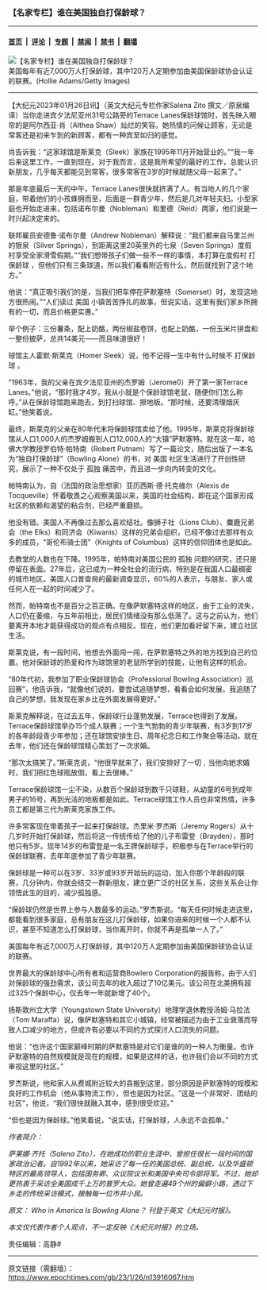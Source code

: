 ### 【名家专栏】谁在美国独自打保龄球？

---

#### [首页](../../../..?n13916067) &nbsp;|&nbsp; [评论](../../../../../epoch-comment?n13916067) &nbsp;|&nbsp; [专题](../../../../../epoch-special?n13916067) &nbsp;|&nbsp; [禁闻](../../../../../epoch-news?n13916067) &nbsp;|&nbsp; [禁书](../../../../../books?n13916067) &nbsp;|&nbsp; [翻墙](https://github.com/gfw-breaker/nogfw/blob/master/README.md?n13916067)


<div><img alt="【名家专栏】谁在美国独自打保龄球？" class="attachment-djy_600_400 size-djy_600_400 wp-post-image" src="https://i.epochtimes.com/assets/uploads/2023/01/id13916098-GettyImages-1228053858-1200x800-600x400.jpg"/>
<div class="caption">
 美国每年有近7,000万人打保龄球，其中120万人定期参加由美国保龄球协会认证的联赛。(Hollie Adams/Getty Images)
</div></div><hr/><div class="post_content" id="artbody" itemprop="articleBody">
 <!-- article content begin -->
 <p>
  【大纪元2023年01月26日讯】（英文大纪元专栏作家Salena Zito 撰文／原泉编译）当你走进宾夕法尼亚州31号公路旁的Terrace Lanes保龄球馆时，首先映入眼帘的是阿尔西亚‧肖（Althea Shaw）灿烂的笑容。她热情的问候让顾客，无论是常客还是初来乍到的新顾客，都有一种宾至如归的感觉。
 </p>
 <p>
  肖告诉我：“这家球馆是斯莱克（Sleek）家族在1995年11月开始营业的。”“我一年后来这里工作，一直到现在。对于我而言，这是我所希望的最好的工作，总能认识新朋友，几乎每天都能见到常客，很多常客在3岁的时候就随父母一起来了。”
 </p>
 <p>
  那是年底最后一天的中午，Terrace Lanes很快就挤满了人。有当地人的几个家庭，带着他们的小孩蜂拥而至，后面是一群青少年，然后是几对年轻夫妇。小型家庭也开始走进来，包括诺布尔曼（Nobleman）和里德（Reid）两家，他们说是一时兴起决定来的。
 </p>
 <p>
  联邦雇员安德鲁‧诺布尔曼（Andrew Nobleman）解释说：“我们都来自马里兰州的银泉（Silver Springs），到距离这里20英里外的七泉（Seven Springs）度假村享受全家滑雪假期。”“我们想带孩子们做一些不一样的事情，本打算在度假村
  <ok href="https://www.epochtimes.com/gb/tag/%E6%89%93%E4%BF%9D%E9%BE%84%E7%90%83.html">
   打保龄球
  </ok>
  ，但他们只有三条球道，所以我们看看附近有什么，然后就找到了这个地方。”
 </p>
 <p>
  他说：“真正吸引我们的是，当我们把车停在萨默塞特（Somerset）时，发现这地方很热闹。”“人们读过
  <ok href="https://www.epochtimes.com/gb/tag/%E7%BE%8E%E5%9B%BD.html">
   美国
  </ok>
  小镇苦苦挣扎的故事，但说实话，这里有我们家乡所拥有的一切，而且价格更实惠。”
 </p>
 <p>
  举个例子：三份薯条，配上奶酪，两份椒盐卷饼，也配上奶酪，一份玉米片拼盘和一整份披萨，总共14美元——而且味道很好！
 </p>
 <p>
  球馆主人霍默‧斯莱克（Homer Sleek）说，他不记得一生中有什么时候不
  <ok href="https://www.epochtimes.com/gb/tag/%E6%89%93%E4%BF%9D%E9%BE%84%E7%90%83.html">
   打保龄球
  </ok>
  。
 </p>
 <p>
  “1963年，我的父亲在宾夕法尼亚州的杰罗姆（Jerome0）开了第一家Terrace Lanes。”他说，“那时我才4岁。我从小就是个保龄球馆老鼠，随便你们怎么称呼。”从在保龄球馆跑来跑去，到打扫球馆、擦地板。“那时候，还要清理烟灰缸。”他笑着说。
 </p>
 <p>
  最终，斯莱克的父亲在80年代末将保龄球馆卖给了他。1995年，斯莱克将保龄球馆从人口1,000人的杰罗姆搬到人口12,000人的“大镇”萨默塞特。就在这一年，哈佛大学教授罗伯特‧帕特南（Robert Putnam）写了一篇论文，随后出版了一本名为“独自打保龄球”（Bowling Alone）的书，对
  <ok href="https://www.epochtimes.com/gb/tag/%E7%BE%8E%E5%9B%BD.html">
   美国
  </ok>
  社区生活进行了开创性研究，展示了一种不仅处于
  <ok href="https://www.epochtimes.com/gb/tag/%E5%AD%A4%E7%8B%AC.html">
   孤独
  </ok>
  痛苦中，而且进一步向内转变的文化。
 </p>
 <p>
  帕特南认为，自（法国的政治思想家）亚历西斯‧德‧托克维尔（Alexis de Tocqueville）怀着敬畏之心观察美国以来，美国的社会结构，即在这个国家形成社区的依赖和渴望的粘合剂，已经严重磨损。
 </p>
 <p>
  他没有错。美国人不再像过去那么喜欢结社。像狮子社（Lions Club）、麋鹿兄弟会（the Elks）和同济会（Kiwanis）这样的兄弟会组织，已经不像过去那样有众多的成员，“哥伦布骑士团”（Knights of Columbus）这样的信仰团体也是如此。
 </p>
 <p>
  去教堂的人数也在下降。1995年，帕特南对美国公民的
  <ok href="https://www.epochtimes.com/gb/tag/%E5%AD%A4%E7%8B%AC.html">
   孤独
  </ok>
  问题的研究，还只是停留在表面。27年后，这已成为一种全社会的流行病，特别是在我国人口最稠密的城市地区。美国人口普查局的最新调查显示，60%的人表示，与朋友、家人或任何人在一起的时间减少了。
 </p>
 <p>
  然而，帕特南也不是百分之百正确。在像萨默塞特这样的地区，由于工业的流失，人口仍在萎缩，与五年前相比，居民们情绪没有那么低落了。这与之前认为，他们要离开本地才能获得成功的观点有点相反。现在，他们更加看好留下来，建立社区生活。
 </p>
 <p>
  斯莱克说，有一段时间，他想去外面闯一闯，在萨默塞特之外的地方找到自己的位置。他对保龄球的热爱和作为球馆里的老鼠所学到的技能，让他有这样的机会。
 </p>
 <p>
  “80年代初，我参加了职业保龄球协会（Professional Bowling Association）巡回赛”，他告诉我，“就像他们说的，要尝试追随梦想，看看会如何发展。我追随了自己的梦想，我发现在家乡比在外面发展得更好。”
 </p>
 <p>
  斯莱克解释说，在过去五年，保龄球行业蓬勃发展，Terrace也得到了发展。Terrace保龄球馆举办15个成人联赛；一个生气勃勃的青少年联赛，有3岁到17岁的各年龄段青少年参加；还在球馆安排生日、周年纪念日和工作聚会等活动。就在去年，他们还在保龄球馆精心策划了一次求婚。
 </p>
 <p>
  “那次太搞笑了。”斯莱克说，“他很早就来了，我们安排好了一切﹐当他向她求婚时，我们把红色球瓶放倒，看上去很棒。”
 </p>
 <p>
  Terrace保龄球馆一尘不染，从数百个保龄球到数千只球鞋，从幼童的6号到成年男子的16号，再到光洁的地板都是如此。Terrace球馆工作人员也非常热情，许多员工都是第三代为斯莱克家族工作。
 </p>
 <p>
  许多常客现在带着孩子一起来打保龄球。杰里米‧罗杰斯（Jeremy Rogers）从十几岁时开始打保龄球，然后将这一传统传给了他的儿子布雷登（Brayden），那时他只有5岁。现年14岁的布雷登是一名王牌保龄球手，积极参与在Terrace举行的保龄球联赛，去年年底参加了青少年联赛。
 </p>
 <p>
  保龄球是一种可以在3岁、33岁或93岁开始玩的运动，加入你那个年龄段的联赛，几分钟内，你就会结交一群新朋友，建立更广泛的社区关系，这些关系会让你领悟此生的目的，减少孤独感。
 </p>
 <p>
  “保龄球仍然是世界上参与人数最多的运动。”罗杰斯说。“每天任何时候走进这里，都能看到很多家庭，总有朋友在这儿打保龄球，如果你进来的时候一个人都不认识，甚至不知道怎么打保龄球，当你离开时，你就不再是孤单一人了。”
 </p>
 <p>
  美国每年有近7,000万人打保龄球，其中120万人定期参加由美国保龄球协会认证的联赛。
 </p>
 <p>
  世界最大的保龄球中心所有者和运营商Bowlero Corporation的报告称，由于人们对保龄球的强劲需求，该公司去年的收入超过了10亿美元。该公司在北美拥有超过325个保龄中心，仅去年一年就新增了40个。
 </p>
 <p>
  扬斯敦州立大学（Youngstown State University）地理学退休教授汤姆‧马拉法（Tom Maraffa）说，像萨默塞特和其它小城镇，经常被描述为由于工业衰落而导致人口减少的地方，但或许有必要以不同的方式探讨人口流失的问题。
 </p>
 <p>
  他说：“也许这个国家巅峰时期的萨默塞特是对它们是谁的的一种人为衡量。也许萨默塞特的自然规模就是现在的规模，如果是这样的话，也许我们会以不同的方式审视这里的社区。”
 </p>
 <p>
  罗杰斯说，他和家人从费城附近较大的县搬到这里，部分原因是萨默塞特的规模和良好的工作机会（他从事物流工作），但也是因为社区。“这是一个非常好、团结的社区”，他说，“我们很快就融入其中，感到很受欢迎。”
 </p>
 <p>
  “但也是因为保龄球。”他笑着说，“说实话，打保龄球，人永远不会孤单。”
 </p>
 <p>
  <em>
   作者简介：
  </em>
 </p>
 <p>
  <em>
   萨莱娜‧齐托（Salena Zito），在她成功的职业生涯中，曾担任很长一段时间的国家政治记者。自1992年以来，她采访了每一任的美国总统、副总统，以及华盛顿特区的最高领导人，包括国务卿、众议院议长和美国中央司令部将军。不过，她却更热衷于采访全美国成千上万的普罗大众。她曾走遍49个州的偏僻小路，透过下乡走的传统采访模式，接触每一位市井小民。
  </em>
 </p>
 <p>
  <em>
   原文：
   <ok href="https://www.theepochtimes.com/who-in-america-is-bowling-alone_5006813.html" rel="noopener noreferrer" target="_blank">
    Who in America Is Bowling Alone？
   </ok>
   刊登于英文《大纪元时报》。
  </em>
 </p>
 <p>
  <em>
   本文仅代表作者个人观点，不一定反映《大纪元时报》的立场。
  </em>
 </p>
 <p>
  责任编辑：高静#
 </p>
 <!-- article content end -->
 <div id="below_article_ad">
 </div>
</div>


---

原文链接（需翻墙）：https://www.epochtimes.com/gb/23/1/26/n13916067.htm